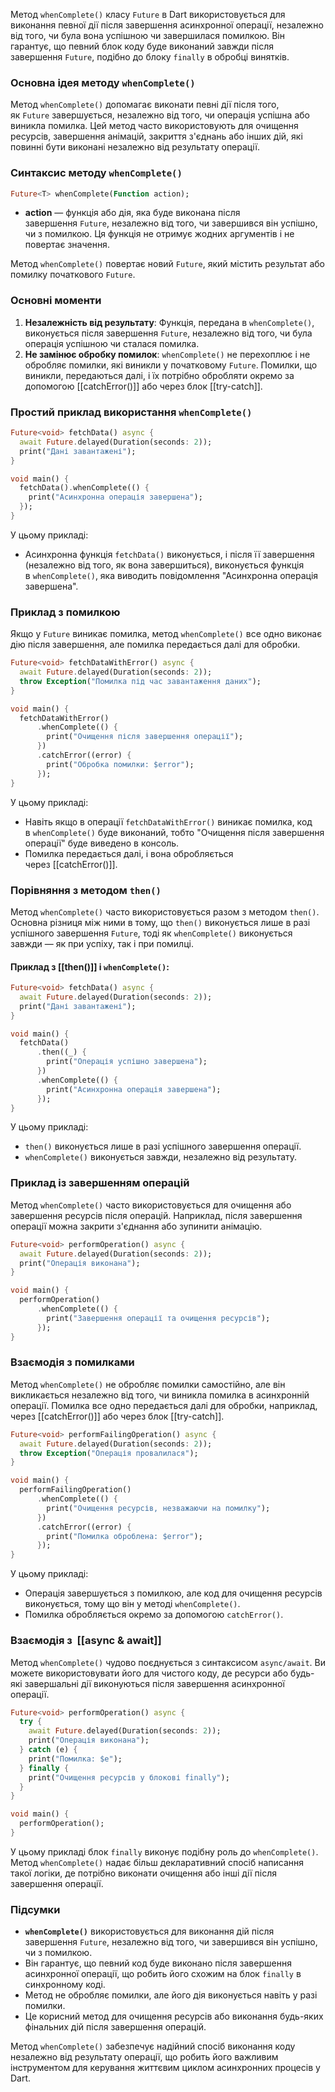 Метод `whenComplete()` класу `Future` в Dart використовується для виконання певної дії після завершення асинхронної операції, незалежно від того, чи була вона успішною чи завершилася помилкою. Він гарантує, що певний блок коду буде виконаний завжди після завершення `Future`, подібно до блоку `finally` в обробці винятків.

### Основна ідея методу `whenComplete()`

Метод `whenComplete()` допомагає виконати певні дії після того, як `Future` завершується, незалежно від того, чи операція успішна або виникла помилка. Цей метод часто використовують для очищення ресурсів, завершення анімацій, закриття з'єднань або інших дій, які повинні бути виконані незалежно від результату операції.

### Синтаксис методу `whenComplete()`

```dart
Future<T> whenComplete(Function action);
````

- **action** — функція або дія, яка буде виконана після завершення `Future`, незалежно від того, чи завершився він успішно, чи з помилкою. Ця функція не отримує жодних аргументів і не повертає значення.

Метод `whenComplete()` повертає новий `Future`, який містить результат або помилку початкового `Future`.

### Основні моменти

1. **Незалежність від результату**: Функція, передана в `whenComplete()`, виконується після завершення `Future`, незалежно від того, чи була операція успішною чи сталася помилка.
2. **Не замінює обробку помилок**: `whenComplete()` не перехоплює і не обробляє помилки, які виникли у початковому `Future`. Помилки, що виникли, передаються далі, і їх потрібно обробляти окремо за допомогою [[catchError()]] або через блок [[try-catch]].

### Простий приклад використання `whenComplete()`

```dart
Future<void> fetchData() async {
  await Future.delayed(Duration(seconds: 2));
  print("Дані завантажені");
}

void main() {
  fetchData().whenComplete(() {
    print("Асинхронна операція завершена");
  });
}
```

У цьому прикладі:

- Асинхронна функція `fetchData()` виконується, і після її завершення (незалежно від того, як вона завершиться), виконується функція в `whenComplete()`, яка виводить повідомлення "Асинхронна операція завершена".

### Приклад з помилкою

Якщо у `Future` виникає помилка, метод `whenComplete()` все одно виконає дію після завершення, але помилка передається далі для обробки.

```dart
Future<void> fetchDataWithError() async {
  await Future.delayed(Duration(seconds: 2));
  throw Exception("Помилка під час завантаження даних");
}

void main() {
  fetchDataWithError()
      .whenComplete(() {
        print("Очищення після завершення операції");
      })
      .catchError((error) {
        print("Обробка помилки: $error");
      });
}
```

У цьому прикладі:

- Навіть якщо в операції `fetchDataWithError()` виникає помилка, код в `whenComplete()` буде виконаний, тобто "Очищення після завершення операції" буде виведено в консоль.
- Помилка передається далі, і вона обробляється через [[catchError()]].

### Порівняння з методом `then()`

Метод `whenComplete()` часто використовується разом з методом `then()`. Основна різниця між ними в тому, що `then()` виконується лише в разі успішного завершення `Future`, тоді як `whenComplete()` виконується завжди — як при успіху, так і при помилці.

#### Приклад з [[then()]] і `whenComplete()`:

```dart
Future<void> fetchData() async {
  await Future.delayed(Duration(seconds: 2));
  print("Дані завантажені");
}

void main() {
  fetchData()
      .then((_) {
        print("Операція успішно завершена");
      })
      .whenComplete(() {
        print("Асинхронна операція завершена");
      });
}
```

У цьому прикладі:

- `then()` виконується лише в разі успішного завершення операції.
- `whenComplete()` виконується завжди, незалежно від результату.

### Приклад із завершенням операцій

Метод `whenComplete()` часто використовується для очищення або завершення ресурсів після операцій. Наприклад, після завершення операції можна закрити з'єднання або зупинити анімацію.

```dart
Future<void> performOperation() async {
  await Future.delayed(Duration(seconds: 2));
  print("Операція виконана");
}

void main() {
  performOperation()
      .whenComplete(() {
        print("Завершення операції та очищення ресурсів");
      });
}
```
### Взаємодія з помилками

Метод `whenComplete()` не обробляє помилки самостійно, але він викликається незалежно від того, чи виникла помилка в асинхронній операції. Помилка все одно передається далі для обробки, наприклад, через [[catchError()]] або через блок [[try-catch]].

```dart
Future<void> performFailingOperation() async {
  await Future.delayed(Duration(seconds: 2));
  throw Exception("Операція провалилася");
}

void main() {
  performFailingOperation()
      .whenComplete(() {
        print("Очищення ресурсів, незважаючи на помилку");
      })
      .catchError((error) {
        print("Помилка оброблена: $error");
      });
}
```

У цьому прикладі:

- Операція завершується з помилкою, але код для очищення ресурсів виконується, тому що він у методі `whenComplete()`.
- Помилка обробляється окремо за допомогою `catchError()`.

### Взаємодія з  [[async & await]]

Метод `whenComplete()` чудово поєднується з синтаксисом `async/await`. Ви можете використовувати його для чистого коду, де ресурси або будь-які завершальні дії виконуються після завершення асинхронної операції.

```dart
Future<void> performOperation() async {
  try {
    await Future.delayed(Duration(seconds: 2));
    print("Операція виконана");
  } catch (e) {
    print("Помилка: $e");
  } finally {
    print("Очищення ресурсів у блокові finally");
  }
}

void main() {
  performOperation();
}
```

У цьому прикладі блок `finally` виконує подібну роль до `whenComplete()`. Метод `whenComplete()` надає більш декларативний спосіб написання такої логіки, де потрібно виконати очищення або інші дії після завершення операції.

### Підсумки

- **`whenComplete()`** використовується для виконання дій після завершення `Future`, незалежно від того, чи завершився він успішно, чи з помилкою.
- Він гарантує, що певний код буде виконано після завершення асинхронної операції, що робить його схожим на блок `finally` в синхронному коді.
- Метод не обробляє помилки, але його дія виконується навіть у разі помилки.
- Це корисний метод для очищення ресурсів або виконання будь-яких фінальних дій після завершення операцій.

Метод `whenComplete()` забезпечує надійний спосіб виконання коду незалежно від результату операції, що робить його важливим інструментом для керування життєвим циклом асинхронних процесів у Dart.